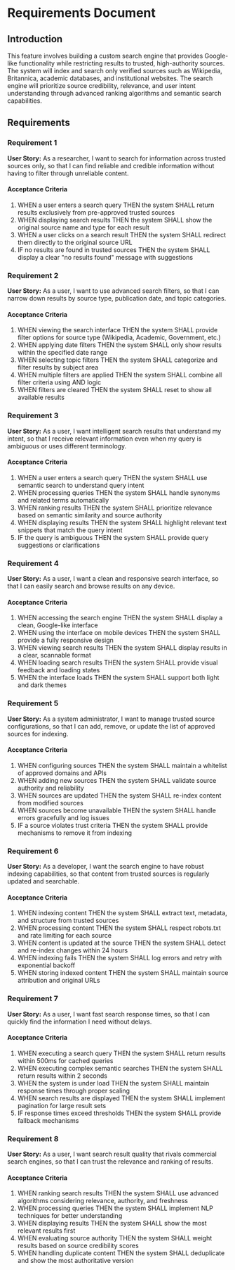 # Requirements Document

## Introduction

This feature involves building a custom search engine that provides Google-like functionality while restricting results to trusted, high-authority sources. The system will index and search only verified sources such as Wikipedia, Britannica, academic databases, and institutional websites. The search engine will prioritize source credibility, relevance, and user intent understanding through advanced ranking algorithms and semantic search capabilities.

## Requirements

### Requirement 1

**User Story:** As a researcher, I want to search for information across trusted sources only, so that I can find reliable and credible information without having to filter through unreliable content.

#### Acceptance Criteria

1. WHEN a user enters a search query THEN the system SHALL return results exclusively from pre-approved trusted sources
2. WHEN displaying search results THEN the system SHALL show the original source name and type for each result
3. WHEN a user clicks on a search result THEN the system SHALL redirect them directly to the original source URL
4. IF no results are found in trusted sources THEN the system SHALL display a clear "no results found" message with suggestions

### Requirement 2

**User Story:** As a user, I want to use advanced search filters, so that I can narrow down results by source type, publication date, and topic categories.

#### Acceptance Criteria

1. WHEN viewing the search interface THEN the system SHALL provide filter options for source type (Wikipedia, Academic, Government, etc.)
2. WHEN applying date filters THEN the system SHALL only show results within the specified date range
3. WHEN selecting topic filters THEN the system SHALL categorize and filter results by subject area
4. WHEN multiple filters are applied THEN the system SHALL combine all filter criteria using AND logic
5. WHEN filters are cleared THEN the system SHALL reset to show all available results

### Requirement 3

**User Story:** As a user, I want intelligent search results that understand my intent, so that I receive relevant information even when my query is ambiguous or uses different terminology.

#### Acceptance Criteria

1. WHEN a user enters a search query THEN the system SHALL use semantic search to understand query intent
2. WHEN processing queries THEN the system SHALL handle synonyms and related terms automatically
3. WHEN ranking results THEN the system SHALL prioritize relevance based on semantic similarity and source authority
4. WHEN displaying results THEN the system SHALL highlight relevant text snippets that match the query intent
5. IF the query is ambiguous THEN the system SHALL provide query suggestions or clarifications

### Requirement 4

**User Story:** As a user, I want a clean and responsive search interface, so that I can easily search and browse results on any device.

#### Acceptance Criteria

1. WHEN accessing the search engine THEN the system SHALL display a clean, Google-like interface
2. WHEN using the interface on mobile devices THEN the system SHALL provide a fully responsive design
3. WHEN viewing search results THEN the system SHALL display results in a clear, scannable format
4. WHEN loading search results THEN the system SHALL provide visual feedback and loading states
5. WHEN the interface loads THEN the system SHALL support both light and dark themes

### Requirement 5

**User Story:** As a system administrator, I want to manage trusted source configurations, so that I can add, remove, or update the list of approved sources for indexing.

#### Acceptance Criteria

1. WHEN configuring sources THEN the system SHALL maintain a whitelist of approved domains and APIs
2. WHEN adding new sources THEN the system SHALL validate source authority and reliability
3. WHEN sources are updated THEN the system SHALL re-index content from modified sources
4. WHEN sources become unavailable THEN the system SHALL handle errors gracefully and log issues
5. IF a source violates trust criteria THEN the system SHALL provide mechanisms to remove it from indexing

### Requirement 6

**User Story:** As a developer, I want the search engine to have robust indexing capabilities, so that content from trusted sources is regularly updated and searchable.

#### Acceptance Criteria

1. WHEN indexing content THEN the system SHALL extract text, metadata, and structure from trusted sources
2. WHEN processing content THEN the system SHALL respect robots.txt and rate limiting for each source
3. WHEN content is updated at the source THEN the system SHALL detect and re-index changes within 24 hours
4. WHEN indexing fails THEN the system SHALL log errors and retry with exponential backoff
5. WHEN storing indexed content THEN the system SHALL maintain source attribution and original URLs

### Requirement 7

**User Story:** As a user, I want fast search response times, so that I can quickly find the information I need without delays.

#### Acceptance Criteria

1. WHEN executing a search query THEN the system SHALL return results within 500ms for cached queries
2. WHEN executing complex semantic searches THEN the system SHALL return results within 2 seconds
3. WHEN the system is under load THEN the system SHALL maintain response times through proper scaling
4. WHEN search results are displayed THEN the system SHALL implement pagination for large result sets
5. IF response times exceed thresholds THEN the system SHALL provide fallback mechanisms

### Requirement 8

**User Story:** As a user, I want search result quality that rivals commercial search engines, so that I can trust the relevance and ranking of results.

#### Acceptance Criteria

1. WHEN ranking search results THEN the system SHALL use advanced algorithms considering relevance, authority, and freshness
2. WHEN processing queries THEN the system SHALL implement NLP techniques for better understanding
3. WHEN displaying results THEN the system SHALL show the most relevant results first
4. WHEN evaluating source authority THEN the system SHALL weight results based on source credibility scores
5. WHEN handling duplicate content THEN the system SHALL deduplicate and show the most authoritative version